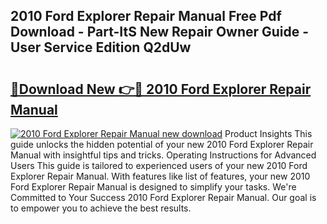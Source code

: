 ## 2010 Ford Explorer Repair Manual Free Pdf Download - Part-ItS New Repair Owner Guide - User Service Edition Q2dUw

# <h2><a href="http://bc31944.oget.top/?id=2010+Ford+Explorer+Repair+Manual">🔗Download New 👉🔴 2010 Ford Explorer Repair Manual</a></h2>

[![2010 Ford Explorer Repair Manual new download](https://i.imgur.com/5g1atiW.png)](http://bc31944.oget.top/?id=2010+Ford+Explorer+Repair+Manual)
Product Insights This guide unlocks the hidden potential of your new 2010 Ford Explorer Repair Manual with insightful tips and tricks. Operating Instructions for Advanced Users This guide is tailored to experienced users of your new 2010 Ford Explorer Repair Manual. With features like list of features, your new 2010 Ford Explorer Repair Manual is designed to simplify your tasks. We're Committed to Your Success 2010 Ford Explorer Repair Manual. Our goal is to empower you to achieve the best results.
